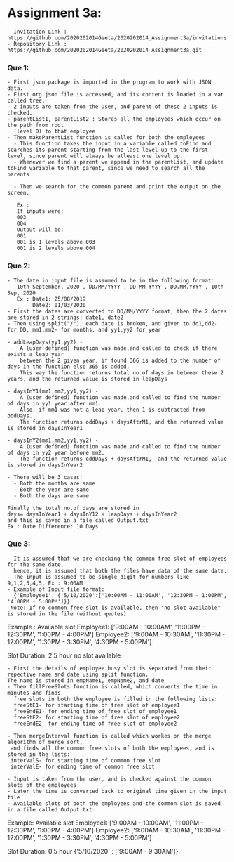 # Assignment 3a:

    - Invitation Link : https://github.com/2020202014Geeta/2020202014_Assignment3a/invitations
	- Repository Link : https://github.com/2020202014Geeta/2020202014_Assignment3a.git
### Que 1:
    - First json package is imported in the program to work with JSON data.
    - First org.json file is accessed, and its content is loaded in a var called tree.
    - 2 inputs are taken from the user, and parent of these 2 inputs is checked.
    - parentList1, parentList2 : Stores all the employees which occur on the path from root 
      (level 0) to that employee
    - Then makeParentList function is called for both the employees
      - This function takes the input in a variable called toFind and searches its parent starting from the last level up to the first level, since parent will always be atleast one level up.
      - Whenever we find a parent we append in the parentList, and update toFind variable to that parent, since we need to search all the parents

      - Then we search for the common parent and print the output on the screen. 
	  
       Ex : 
       If inputs were:              
       003
       004
       Output will be:
       001
       001 is 1 levels above 003
	   001 is 2 levels above 004

### Que 2:
    - The date in input file is assumed to be in the following format:
       10th September, 2020 , DD/MM/YYYY , DD-MM-YYYY , DD.MM.YYYY , 10th Sep, 2020
       Ex : Date1: 25/08/2019
            Date2: 01/03/2020
    - First the dates are converted to DD/MM/YYYY format, then the 2 dates are stored in 2 strings: date1, date2
    - Then using split("/"), each date is broken, and given to dd1,dd2- for DD, mm1,mm2- for months, and yy1,yy2 for year
    
    - addLeapDays(yy1,yy2) - 
        A (user defined) function was made,and called to check if there exists a leap year
        between the 2 given year, if found 366 is added to the number of days in the function else 365 is added.
        This way the function returns total no.of days in between these 2 years, and the returned value is stored in leapDays
        
    - daysInY1(mm1,mm2,yy1,yy2) - 
        A (user defined) function was made,and called to find the number of days in yy1 year after mm1.
        Also, if mm1 was not a leap year, then 1 is subtracted from oddDays.
        The function returns oddDays + daysAftrM1, and the returned value is stored in daysInYear1
        
    - daysInY2(mm1,mm2,yy1,yy2) - 
        A (user defined) function was made,and called to find the number of days in yy2 year before mm2.
        The function returns oddDays + daysAftrM1,  and the returned value is stored in daysInYear2
    
    - There will be 3 cases:
      - Both the months are same
      - Both the year are same
      - Both the days are same
    
    Finally the total no.of days are stored in 
    days= daysInYear1 + daysInY12 + leapDays + daysInYear2
    and this is saved in a file called Output.txt
    Ex : Date Difference: 10 Days
      
### Que 3:
    - It is assumed that we are checking the common free slot of employees for the same date,
      hence, it is assumed that both the files have data of the same date.
	- The input is assumed to be single digit for numbers like 9,1,2,3,4,5. Ex : 9:00AM
    - Example of Input file format:
      {'Employee1': {'5/10/2020':['10:00AM - 11:00AM', '12:30PM - 1:00PM', '4:00PM - 5:00PM']}}
    -Note: If no common free slot is available, then "no slot available" is stored in the file (without quotes)
    
Example :
Available slot
Employee1: ['9:00AM - 10:00AM', '11:00PM - 12:30PM', '1:00PM - 4:00PM']
Employee2: ['9:00AM - 10:30AM', '11:30PM - 12:00PM', '1:30PM - 3:30PM', '4:30PM - 5:00PM']

Slot Duration: 2.5 hour
no slot available
    
    - First the details of employee busy slot is separated from their repective name and date using split function.
    The name is stored in empName1, empName2, and date
    - Then fillFreeSlots function is called, which converts the time in minutes and finds 
      free slots in both the employee is filled in the following lists: 
      freeStE1- for starting time of free slot of employee1
      freeEndE1- for ending time of free slot of employee1
      freeStE2- for starting time of free slot of employee2
      freeEndE2- for ending time of free slot of employee2
    
    - Then mergeInterval function is called which workes on the merge algorithm of merge sort, 
     and finds all the common free slots of both the employees, and is stored in the lists:
     interValS- for starting time of common free slot
     interValE- for ending time of common free slot
    
    - Input is taken from the user, and is checked against the common slots of the employees
    - Later the time is converted back to original time given in the input file
    - Available slots of both the employees and the common slot is saved in a file called Output.txt.

Example: 
Available slot
Employee1: ['9:00AM - 10:00AM', '11:00PM - 12:30PM', '1:00PM - 4:00PM']
Employee2: ['9:00AM - 10:30AM', '11:30PM - 12:00PM', '1:30PM - 3:30PM', '4:30PM - 5:00PM']

Slot Duration: 0.5 hour
{'5/10/2020' : ['9:00AM - 9:30AM']}




